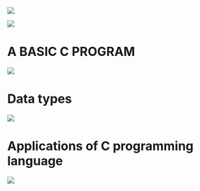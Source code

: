 ![](https://ict.iitk.ac.in/wp-content/uploads/c-programming-2.jpg)

![](https://www.edureka.co/blog/wp-content/uploads/2019/08/C-Programming-Tutorial-Features-of-C-Edureka.pngJ)


# A BASIC C PROGRAM
![](https://www.freecodecamp.org/news/content/images/2021/03/hello_world.png)

# Data types
![](https://d1jnx9ba8s6j9r.cloudfront.net/blog/wp-content/uploads/2019/08/C-Programming-Tutorial-datatypes-of-C-Edureka.png)


# Applications of C programming language
![](https://techvidvan.com/tutorials/wp-content/uploads/sites/2/2021/06/Applications-of-C-1.jpg)
